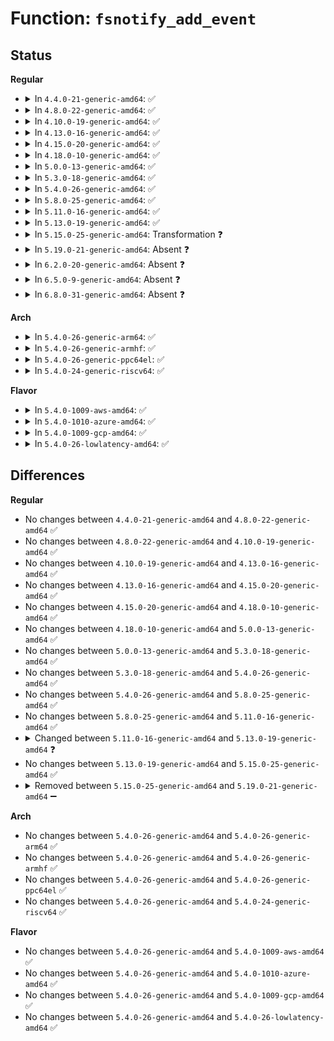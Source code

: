 # Function: <code>fsnotify_add_event</code>

## Status
<b>Regular</b>
<ul>
<li>
<details>
<summary>In <code>4.4.0-21-generic-amd64</code>: ✅</summary>

```c
int fsnotify_add_event(struct fsnotify_group * group, struct fsnotify_event * event, int (*)(struct list_head *, struct fsnotify_event *) merge)
```

```json
{
  "name": "fsnotify_add_event",
  "collision_type": "Unique Global",
  "inline_type": "No",
  "funcs": [
    {
      "addr": 18446744071581268512,
      "name": "fsnotify_add_event",
      "external": true,
      "loc": "fs/notify/notification.c:87",
      "file": "fs/notify/notification.c",
      "inline": "seen, unknown",
      "caller_inline": [],
      "caller_func": [
        "fs/notify/inotify/inotify_fsnotify.c:inotify_handle_event"
      ]
    }
  ],
  "symbols": [
    {
      "addr": 18446744071581268512,
      "name": "fsnotify_add_event",
      "section": ".text",
      "bind": "STB_GLOBAL",
      "size": 307
    }
  ]
}
```
</details>
</li>
<li>
<details>
<summary>In <code>4.8.0-22-generic-amd64</code>: ✅</summary>

```c
int fsnotify_add_event(struct fsnotify_group * group, struct fsnotify_event * event, int (*)(struct list_head *, struct fsnotify_event *) merge)
```

```json
{
  "name": "fsnotify_add_event",
  "collision_type": "Unique Global",
  "inline_type": "No",
  "funcs": [
    {
      "addr": 18446744071581434224,
      "name": "fsnotify_add_event",
      "external": true,
      "loc": "fs/notify/notification.c:88",
      "file": "fs/notify/notification.c",
      "inline": "seen, unknown",
      "caller_inline": [],
      "caller_func": [
        "fs/notify/inotify/inotify_fsnotify.c:inotify_handle_event"
      ]
    }
  ],
  "symbols": [
    {
      "addr": 18446744071581434224,
      "name": "fsnotify_add_event",
      "section": ".text",
      "bind": "STB_GLOBAL",
      "size": 334
    }
  ]
}
```
</details>
</li>
<li>
<details>
<summary>In <code>4.10.0-19-generic-amd64</code>: ✅</summary>

```c
int fsnotify_add_event(struct fsnotify_group * group, struct fsnotify_event * event, int (*)(struct list_head *, struct fsnotify_event *) merge)
```

```json
{
  "name": "fsnotify_add_event",
  "collision_type": "Unique Global",
  "inline_type": "No",
  "funcs": [
    {
      "addr": 18446744071581515376,
      "name": "fsnotify_add_event",
      "external": true,
      "loc": "fs/notify/notification.c:97",
      "file": "fs/notify/notification.c",
      "inline": "seen, unknown",
      "caller_inline": [],
      "caller_func": [
        "fs/notify/inotify/inotify_fsnotify.c:inotify_handle_event"
      ]
    }
  ],
  "symbols": [
    {
      "addr": 18446744071581515376,
      "name": "fsnotify_add_event",
      "section": ".text",
      "bind": "STB_GLOBAL",
      "size": 321
    }
  ]
}
```
</details>
</li>
<li>
<details>
<summary>In <code>4.13.0-16-generic-amd64</code>: ✅</summary>

```c
int fsnotify_add_event(struct fsnotify_group * group, struct fsnotify_event * event, int (*)(struct list_head *, struct fsnotify_event *) merge)
```

```json
{
  "name": "fsnotify_add_event",
  "collision_type": "Unique Global",
  "inline_type": "No",
  "funcs": [
    {
      "addr": 18446744071581568496,
      "name": "fsnotify_add_event",
      "external": true,
      "loc": "fs/notify/notification.c:97",
      "file": "fs/notify/notification.c",
      "inline": "seen, unknown",
      "caller_inline": [],
      "caller_func": [
        "fs/notify/inotify/inotify_fsnotify.c:inotify_handle_event"
      ]
    }
  ],
  "symbols": [
    {
      "addr": 18446744071581568496,
      "name": "fsnotify_add_event",
      "section": ".text",
      "bind": "STB_GLOBAL",
      "size": 325
    }
  ]
}
```
</details>
</li>
<li>
<details>
<summary>In <code>4.15.0-20-generic-amd64</code>: ✅</summary>

```c
int fsnotify_add_event(struct fsnotify_group * group, struct fsnotify_event * event, int (*)(struct list_head *, struct fsnotify_event *) merge)
```

```json
{
  "name": "fsnotify_add_event",
  "collision_type": "Unique Global",
  "inline_type": "No",
  "funcs": [
    {
      "addr": 18446744071581712784,
      "name": "fsnotify_add_event",
      "external": true,
      "loc": "fs/notify/notification.c:97",
      "file": "fs/notify/notification.c",
      "inline": "seen, unknown",
      "caller_inline": [],
      "caller_func": [
        "fs/notify/inotify/inotify_fsnotify.c:inotify_handle_event"
      ]
    }
  ],
  "symbols": [
    {
      "addr": 18446744071581712784,
      "name": "fsnotify_add_event",
      "section": ".text",
      "bind": "STB_GLOBAL",
      "size": 327
    }
  ]
}
```
</details>
</li>
<li>
<details>
<summary>In <code>4.18.0-10-generic-amd64</code>: ✅</summary>

```c
int fsnotify_add_event(struct fsnotify_group * group, struct fsnotify_event * event, int (*)(struct list_head *, struct fsnotify_event *) merge)
```

```json
{
  "name": "fsnotify_add_event",
  "collision_type": "Unique Global",
  "inline_type": "No",
  "funcs": [
    {
      "addr": 18446744071581879728,
      "name": "fsnotify_add_event",
      "external": true,
      "loc": "fs/notify/notification.c:97",
      "file": "fs/notify/notification.c",
      "inline": "seen, unknown",
      "caller_inline": [],
      "caller_func": [
        "fs/notify/inotify/inotify_fsnotify.c:inotify_handle_event",
        "fs/notify/inotify/inotify_fsnotify.c:inotify_handle_event"
      ]
    }
  ],
  "symbols": [
    {
      "addr": 18446744071581879728,
      "name": "fsnotify_add_event",
      "section": ".text",
      "bind": "STB_GLOBAL",
      "size": 335
    }
  ]
}
```
</details>
</li>
<li>
<details>
<summary>In <code>5.0.0-13-generic-amd64</code>: ✅</summary>

```c
int fsnotify_add_event(struct fsnotify_group * group, struct fsnotify_event * event, int (*)(struct list_head *, struct fsnotify_event *) merge)
```

```json
{
  "name": "fsnotify_add_event",
  "collision_type": "Unique Global",
  "inline_type": "No",
  "funcs": [
    {
      "addr": 18446744071581964496,
      "name": "fsnotify_add_event",
      "external": true,
      "loc": "fs/notify/notification.c:97",
      "file": "fs/notify/notification.c",
      "inline": "seen, unknown",
      "caller_inline": [],
      "caller_func": [
        "fs/notify/inotify/inotify_fsnotify.c:inotify_handle_event",
        "fs/notify/inotify/inotify_fsnotify.c:inotify_handle_event",
        "fs/notify/fanotify/fanotify.c:fanotify_handle_event",
        "fs/notify/fanotify/fanotify.c:fanotify_handle_event",
        "fs/notify/fanotify/fanotify.c:fanotify_handle_event"
      ]
    }
  ],
  "symbols": [
    {
      "addr": 18446744071581964496,
      "name": "fsnotify_add_event",
      "section": ".text",
      "bind": "STB_GLOBAL",
      "size": 335
    }
  ]
}
```
</details>
</li>
<li>
<details>
<summary>In <code>5.3.0-18-generic-amd64</code>: ✅</summary>

```c
int fsnotify_add_event(struct fsnotify_group * group, struct fsnotify_event * event, int (*)(struct list_head *, struct fsnotify_event *) merge)
```

```json
{
  "name": "fsnotify_add_event",
  "collision_type": "Unique Global",
  "inline_type": "No",
  "funcs": [
    {
      "addr": 18446744071582097216,
      "name": "fsnotify_add_event",
      "external": true,
      "loc": "fs/notify/notification.c:84",
      "file": "fs/notify/notification.c",
      "inline": "seen, unknown",
      "caller_inline": [],
      "caller_func": [
        "fs/notify/inotify/inotify_fsnotify.c:inotify_handle_event",
        "fs/notify/inotify/inotify_fsnotify.c:inotify_handle_event",
        "fs/notify/fanotify/fanotify.c:fanotify_handle_event",
        "fs/notify/fanotify/fanotify.c:fanotify_handle_event"
      ]
    }
  ],
  "symbols": [
    {
      "addr": 18446744071582097216,
      "name": "fsnotify_add_event",
      "section": ".text",
      "bind": "STB_GLOBAL",
      "size": 335
    }
  ]
}
```
</details>
</li>
<li>
<details>
<summary>In <code>5.4.0-26-generic-amd64</code>: ✅</summary>

```c
int fsnotify_add_event(struct fsnotify_group * group, struct fsnotify_event * event, int (*)(struct list_head *, struct fsnotify_event *) merge)
```

```json
{
  "name": "fsnotify_add_event",
  "collision_type": "Unique Global",
  "inline_type": "No",
  "funcs": [
    {
      "addr": 18446744071582174576,
      "name": "fsnotify_add_event",
      "external": true,
      "loc": "fs/notify/notification.c:84",
      "file": "fs/notify/notification.c",
      "inline": "seen, unknown",
      "caller_inline": [],
      "caller_func": [
        "fs/notify/inotify/inotify_fsnotify.c:inotify_handle_event",
        "fs/notify/inotify/inotify_fsnotify.c:inotify_handle_event",
        "fs/notify/fanotify/fanotify.c:fanotify_handle_event",
        "fs/notify/fanotify/fanotify.c:fanotify_handle_event"
      ]
    }
  ],
  "symbols": [
    {
      "addr": 18446744071582174576,
      "name": "fsnotify_add_event",
      "section": ".text",
      "bind": "STB_GLOBAL",
      "size": 335
    }
  ]
}
```
</details>
</li>
<li>
<details>
<summary>In <code>5.8.0-25-generic-amd64</code>: ✅</summary>

```c
int fsnotify_add_event(struct fsnotify_group * group, struct fsnotify_event * event, int (*)(struct list_head *, struct fsnotify_event *) merge)
```

```json
{
  "name": "fsnotify_add_event",
  "collision_type": "Unique Global",
  "inline_type": "No",
  "funcs": [
    {
      "addr": 18446744071582411488,
      "name": "fsnotify_add_event",
      "external": true,
      "loc": "fs/notify/notification.c:84",
      "file": "fs/notify/notification.c",
      "inline": "seen, unknown",
      "caller_inline": [],
      "caller_func": [
        "fs/notify/inotify/inotify_fsnotify.c:inotify_handle_event",
        "fs/notify/inotify/inotify_fsnotify.c:inotify_handle_event",
        "fs/notify/fanotify/fanotify.c:fanotify_handle_event",
        "fs/notify/fanotify/fanotify.c:fanotify_handle_event"
      ]
    }
  ],
  "symbols": [
    {
      "addr": 18446744071582411488,
      "name": "fsnotify_add_event",
      "section": ".text",
      "bind": "STB_GLOBAL",
      "size": 335
    }
  ]
}
```
</details>
</li>
<li>
<details>
<summary>In <code>5.11.0-16-generic-amd64</code>: ✅</summary>

```c
int fsnotify_add_event(struct fsnotify_group * group, struct fsnotify_event * event, int (*)(struct list_head *, struct fsnotify_event *) merge)
```

```json
{
  "name": "fsnotify_add_event",
  "collision_type": "Unique Global",
  "inline_type": "No",
  "funcs": [
    {
      "addr": 18446744071582465584,
      "name": "fsnotify_add_event",
      "external": true,
      "loc": "fs/notify/notification.c:84",
      "file": "fs/notify/notification.c",
      "inline": "seen, unknown",
      "caller_inline": [],
      "caller_func": [
        "fs/notify/inotify/inotify_fsnotify.c:inotify_handle_inode_event",
        "fs/notify/inotify/inotify_fsnotify.c:inotify_handle_inode_event",
        "fs/notify/fanotify/fanotify.c:fanotify_handle_event",
        "fs/notify/fanotify/fanotify.c:fanotify_handle_event"
      ]
    }
  ],
  "symbols": [
    {
      "addr": 18446744071582465584,
      "name": "fsnotify_add_event",
      "section": ".text",
      "bind": "STB_GLOBAL",
      "size": 335
    }
  ]
}
```
</details>
</li>
<li>
<details>
<summary>In <code>5.13.0-19-generic-amd64</code>: ✅</summary>

```c
int fsnotify_add_event(struct fsnotify_group * group, struct fsnotify_event * event, int (*)(struct fsnotify_group *, struct fsnotify_event *) merge, void (*)(struct fsnotify_group *, struct fsnotify_event *) insert)
```

```json
{
  "name": "fsnotify_add_event",
  "collision_type": "Unique Global",
  "inline_type": "No",
  "funcs": [
    {
      "addr": 18446744071582492512,
      "name": "fsnotify_add_event",
      "external": true,
      "loc": "fs/notify/notification.c:81",
      "file": "fs/notify/notification.c",
      "inline": "seen, unknown",
      "caller_inline": [],
      "caller_func": [
        "fs/notify/inotify/inotify_fsnotify.c:inotify_handle_inode_event",
        "fs/notify/inotify/inotify_fsnotify.c:inotify_handle_inode_event",
        "fs/notify/fanotify/fanotify.c:fanotify_handle_event",
        "fs/notify/fanotify/fanotify.c:fanotify_handle_event"
      ]
    }
  ],
  "symbols": [
    {
      "addr": 18446744071582492512,
      "name": "fsnotify_add_event",
      "section": ".text",
      "bind": "STB_GLOBAL",
      "size": 353
    }
  ]
}
```
</details>
</li>
<li>
<details>
<summary>In <code>5.15.0-25-generic-amd64</code>: Transformation ❓</summary>

```c
int fsnotify_add_event(struct fsnotify_group * group, struct fsnotify_event * event, int (*)(struct fsnotify_group *, struct fsnotify_event *) merge, void (*)(struct fsnotify_group *, struct fsnotify_event *) insert)
```

```json
{
  "name": "fsnotify_add_event",
  "collision_type": "Unique Global",
  "inline_type": "No",
  "funcs": [
    {
      "addr": 0,
      "name": "fsnotify_add_event",
      "external": true,
      "loc": "fs/notify/notification.c:81",
      "file": "fs/notify/notification.c",
      "inline": "seen, unknown",
      "caller_inline": [],
      "caller_func": [
        "fs/notify/inotify/inotify_fsnotify.c:inotify_handle_inode_event",
        "fs/notify/inotify/inotify_fsnotify.c:inotify_handle_inode_event",
        "fs/notify/fanotify/fanotify.c:fanotify_handle_event",
        "fs/notify/fanotify/fanotify.c:fanotify_handle_event"
      ]
    }
  ],
  "symbols": [
    {
      "addr": 18446744071592236143,
      "name": "fsnotify_add_event.cold",
      "section": ".text",
      "bind": "STB_LOCAL",
      "size": 27
    },
    {
      "addr": 18446744071582807008,
      "name": "fsnotify_add_event",
      "section": ".text",
      "bind": "STB_GLOBAL",
      "size": 363
    }
  ]
}
```
</details>
</li>
<li>
<details>
<summary>In <code>5.19.0-21-generic-amd64</code>: Absent ❓</summary>

```json
{
  "name": "fsnotify_add_event",
  "collision_type": "Static Duplication",
  "inline_type": "Full",
  "funcs": [
    {
      "addr": 18446744071583372358,
      "name": "fsnotify_add_event",
      "external": false,
      "loc": "include/linux/fsnotify_backend.h:621",
      "file": "fs/notify/inotify/inotify_fsnotify.c",
      "inline": "declared, inlined",
      "caller_inline": [
        "fs/notify/inotify/inotify_fsnotify.c:inotify_handle_inode_event",
        "fs/notify/inotify/inotify_fsnotify.c:inotify_handle_inode_event"
      ],
      "caller_func": []
    },
    {
      "addr": 18446744071583385134,
      "name": "fsnotify_add_event",
      "external": false,
      "loc": "include/linux/fsnotify_backend.h:621",
      "file": "fs/notify/fanotify/fanotify.c",
      "inline": "declared, inlined",
      "caller_inline": [
        "fs/notify/fanotify/fanotify.c:fanotify_handle_event"
      ],
      "caller_func": []
    }
  ],
  "symbols": []
}
```
</details>
</li>
<li>
<details>
<summary>In <code>6.2.0-20-generic-amd64</code>: Absent ❓</summary>

```json
{
  "name": "fsnotify_add_event",
  "collision_type": "Static Duplication",
  "inline_type": "Full",
  "funcs": [
    {
      "addr": 18446744071583956790,
      "name": "fsnotify_add_event",
      "external": false,
      "loc": "include/linux/fsnotify_backend.h:622",
      "file": "fs/notify/inotify/inotify_fsnotify.c",
      "inline": "declared, inlined",
      "caller_inline": [
        "fs/notify/inotify/inotify_fsnotify.c:inotify_handle_inode_event",
        "fs/notify/inotify/inotify_fsnotify.c:inotify_handle_inode_event"
      ],
      "caller_func": []
    },
    {
      "addr": 18446744071583970538,
      "name": "fsnotify_add_event",
      "external": false,
      "loc": "include/linux/fsnotify_backend.h:622",
      "file": "fs/notify/fanotify/fanotify.c",
      "inline": "declared, inlined",
      "caller_inline": [
        "fs/notify/fanotify/fanotify.c:fanotify_handle_event"
      ],
      "caller_func": []
    }
  ],
  "symbols": []
}
```
</details>
</li>
<li>
<details>
<summary>In <code>6.5.0-9-generic-amd64</code>: Absent ❓</summary>

```json
{
  "name": "fsnotify_add_event",
  "collision_type": "Static Duplication",
  "inline_type": "Full",
  "funcs": [
    {
      "addr": 18446744071584180224,
      "name": "fsnotify_add_event",
      "external": false,
      "loc": "include/linux/fsnotify_backend.h:622",
      "file": "fs/notify/inotify/inotify_fsnotify.c",
      "inline": "declared, inlined",
      "caller_inline": [
        "fs/notify/inotify/inotify_fsnotify.c:inotify_handle_inode_event",
        "fs/notify/inotify/inotify_fsnotify.c:inotify_handle_inode_event"
      ],
      "caller_func": []
    },
    {
      "addr": 18446744071584194069,
      "name": "fsnotify_add_event",
      "external": false,
      "loc": "include/linux/fsnotify_backend.h:622",
      "file": "fs/notify/fanotify/fanotify.c",
      "inline": "declared, inlined",
      "caller_inline": [
        "fs/notify/fanotify/fanotify.c:fanotify_handle_event"
      ],
      "caller_func": []
    }
  ],
  "symbols": []
}
```
</details>
</li>
<li>
<details>
<summary>In <code>6.8.0-31-generic-amd64</code>: Absent ❓</summary>

```json
{
  "name": "fsnotify_add_event",
  "collision_type": "Static Duplication",
  "inline_type": "Full",
  "funcs": [
    {
      "addr": 18446744071584394224,
      "name": "fsnotify_add_event",
      "external": false,
      "loc": "include/linux/fsnotify_backend.h:622",
      "file": "fs/notify/inotify/inotify_fsnotify.c",
      "inline": "declared, inlined",
      "caller_inline": [
        "fs/notify/inotify/inotify_fsnotify.c:inotify_handle_inode_event",
        "fs/notify/inotify/inotify_fsnotify.c:inotify_handle_inode_event"
      ],
      "caller_func": []
    },
    {
      "addr": 18446744071584408047,
      "name": "fsnotify_add_event",
      "external": false,
      "loc": "include/linux/fsnotify_backend.h:622",
      "file": "fs/notify/fanotify/fanotify.c",
      "inline": "declared, inlined",
      "caller_inline": [
        "fs/notify/fanotify/fanotify.c:fanotify_handle_event"
      ],
      "caller_func": []
    }
  ],
  "symbols": []
}
```
</details>
</li>
</ul>
<b>Arch</b>
<ul>
<li>
<details>
<summary>In <code>5.4.0-26-generic-arm64</code>: ✅</summary>

```c
int fsnotify_add_event(struct fsnotify_group * group, struct fsnotify_event * event, int (*)(struct list_head *, struct fsnotify_event *) merge)
```

```json
{
  "name": "fsnotify_add_event",
  "collision_type": "Unique Global",
  "inline_type": "No",
  "funcs": [
    {
      "addr": 18446603336493730144,
      "name": "fsnotify_add_event",
      "external": true,
      "loc": "fs/notify/notification.c:84",
      "file": "fs/notify/notification.c",
      "inline": "seen, unknown",
      "caller_inline": [],
      "caller_func": [
        "fs/notify/inotify/inotify_fsnotify.c:inotify_handle_event",
        "fs/notify/inotify/inotify_fsnotify.c:inotify_handle_event",
        "fs/notify/fanotify/fanotify.c:fanotify_handle_event",
        "fs/notify/fanotify/fanotify.c:fanotify_handle_event"
      ]
    }
  ],
  "symbols": [
    {
      "addr": 18446603336493730144,
      "name": "fsnotify_add_event",
      "section": ".text",
      "bind": "STB_GLOBAL",
      "size": 420
    }
  ]
}
```
</details>
</li>
<li>
<details>
<summary>In <code>5.4.0-26-generic-armhf</code>: ✅</summary>

```c
int fsnotify_add_event(struct fsnotify_group * group, struct fsnotify_event * event, int (*)(struct list_head *, struct fsnotify_event *) merge)
```

```json
{
  "name": "fsnotify_add_event",
  "collision_type": "Unique Global",
  "inline_type": "No",
  "funcs": [
    {
      "addr": 3227255212,
      "name": "fsnotify_add_event",
      "external": true,
      "loc": "fs/notify/notification.c:84",
      "file": "fs/notify/notification.c",
      "inline": "seen, unknown",
      "caller_inline": [],
      "caller_func": [
        "fs/notify/inotify/inotify_fsnotify.c:inotify_handle_event",
        "fs/notify/inotify/inotify_fsnotify.c:inotify_handle_event",
        "fs/notify/fanotify/fanotify.c:fanotify_handle_event",
        "fs/notify/fanotify/fanotify.c:fanotify_handle_event"
      ]
    }
  ],
  "symbols": [
    {
      "addr": 3227255212,
      "name": "fsnotify_add_event",
      "section": ".text",
      "bind": "STB_GLOBAL",
      "size": 400
    }
  ]
}
```
</details>
</li>
<li>
<details>
<summary>In <code>5.4.0-26-generic-ppc64el</code>: ✅</summary>

```c
int fsnotify_add_event(struct fsnotify_group * group, struct fsnotify_event * event, int (*)(struct list_head *, struct fsnotify_event *) merge)
```

```json
{
  "name": "fsnotify_add_event",
  "collision_type": "Unique Global",
  "inline_type": "No",
  "funcs": [
    {
      "addr": 13835058055287337856,
      "name": "fsnotify_add_event",
      "external": true,
      "loc": "fs/notify/notification.c:84",
      "file": "fs/notify/notification.c",
      "inline": "seen, unknown",
      "caller_inline": [],
      "caller_func": [
        "fs/notify/inotify/inotify_fsnotify.c:inotify_handle_event",
        "fs/notify/inotify/inotify_fsnotify.c:inotify_handle_event",
        "fs/notify/fanotify/fanotify.c:fanotify_handle_event",
        "fs/notify/fanotify/fanotify.c:fanotify_handle_event"
      ]
    }
  ],
  "symbols": [
    {
      "addr": 13835058055287337856,
      "name": "fsnotify_add_event",
      "section": ".text",
      "bind": "STB_GLOBAL",
      "size": 636
    }
  ]
}
```
</details>
</li>
<li>
<details>
<summary>In <code>5.4.0-24-generic-riscv64</code>: ✅</summary>

```c
int fsnotify_add_event(struct fsnotify_group * group, struct fsnotify_event * event, int (*)(struct list_head *, struct fsnotify_event *) merge)
```

```json
{
  "name": "fsnotify_add_event",
  "collision_type": "Unique Global",
  "inline_type": "No",
  "funcs": [
    {
      "addr": 18446743936273339702,
      "name": "fsnotify_add_event",
      "external": true,
      "loc": "fs/notify/notification.c:84",
      "file": "fs/notify/notification.c",
      "inline": "seen, unknown",
      "caller_inline": [],
      "caller_func": [
        "fs/notify/inotify/inotify_fsnotify.c:inotify_handle_event",
        "fs/notify/inotify/inotify_fsnotify.c:inotify_handle_event",
        "fs/notify/inotify/inotify_fsnotify.c:inotify_handle_event",
        "fs/notify/fanotify/fanotify.c:fanotify_handle_event",
        "fs/notify/fanotify/fanotify.c:fanotify_handle_event"
      ]
    }
  ],
  "symbols": [
    {
      "addr": 18446743936273339702,
      "name": "fsnotify_add_event",
      "section": ".text",
      "bind": "STB_GLOBAL",
      "size": 432
    }
  ]
}
```
</details>
</li>
</ul>
<b>Flavor</b>
<ul>
<li>
<details>
<summary>In <code>5.4.0-1009-aws-amd64</code>: ✅</summary>

```c
int fsnotify_add_event(struct fsnotify_group * group, struct fsnotify_event * event, int (*)(struct list_head *, struct fsnotify_event *) merge)
```

```json
{
  "name": "fsnotify_add_event",
  "collision_type": "Unique Global",
  "inline_type": "No",
  "funcs": [
    {
      "addr": 18446744071582143312,
      "name": "fsnotify_add_event",
      "external": true,
      "loc": "fs/notify/notification.c:84",
      "file": "fs/notify/notification.c",
      "inline": "seen, unknown",
      "caller_inline": [],
      "caller_func": [
        "fs/notify/inotify/inotify_fsnotify.c:inotify_handle_event",
        "fs/notify/inotify/inotify_fsnotify.c:inotify_handle_event",
        "fs/notify/fanotify/fanotify.c:fanotify_handle_event",
        "fs/notify/fanotify/fanotify.c:fanotify_handle_event"
      ]
    }
  ],
  "symbols": [
    {
      "addr": 18446744071582143312,
      "name": "fsnotify_add_event",
      "section": ".text",
      "bind": "STB_GLOBAL",
      "size": 335
    }
  ]
}
```
</details>
</li>
<li>
<details>
<summary>In <code>5.4.0-1010-azure-amd64</code>: ✅</summary>

```c
int fsnotify_add_event(struct fsnotify_group * group, struct fsnotify_event * event, int (*)(struct list_head *, struct fsnotify_event *) merge)
```

```json
{
  "name": "fsnotify_add_event",
  "collision_type": "Unique Global",
  "inline_type": "No",
  "funcs": [
    {
      "addr": 18446744071582080752,
      "name": "fsnotify_add_event",
      "external": true,
      "loc": "fs/notify/notification.c:84",
      "file": "fs/notify/notification.c",
      "inline": "seen, unknown",
      "caller_inline": [],
      "caller_func": [
        "fs/notify/inotify/inotify_fsnotify.c:inotify_handle_event",
        "fs/notify/inotify/inotify_fsnotify.c:inotify_handle_event",
        "fs/notify/fanotify/fanotify.c:fanotify_handle_event",
        "fs/notify/fanotify/fanotify.c:fanotify_handle_event"
      ]
    }
  ],
  "symbols": [
    {
      "addr": 18446744071582080752,
      "name": "fsnotify_add_event",
      "section": ".text",
      "bind": "STB_GLOBAL",
      "size": 335
    }
  ]
}
```
</details>
</li>
<li>
<details>
<summary>In <code>5.4.0-1009-gcp-amd64</code>: ✅</summary>

```c
int fsnotify_add_event(struct fsnotify_group * group, struct fsnotify_event * event, int (*)(struct list_head *, struct fsnotify_event *) merge)
```

```json
{
  "name": "fsnotify_add_event",
  "collision_type": "Unique Global",
  "inline_type": "No",
  "funcs": [
    {
      "addr": 18446744071582133792,
      "name": "fsnotify_add_event",
      "external": true,
      "loc": "fs/notify/notification.c:84",
      "file": "fs/notify/notification.c",
      "inline": "seen, unknown",
      "caller_inline": [],
      "caller_func": [
        "fs/notify/inotify/inotify_fsnotify.c:inotify_handle_event",
        "fs/notify/inotify/inotify_fsnotify.c:inotify_handle_event",
        "fs/notify/fanotify/fanotify.c:fanotify_handle_event",
        "fs/notify/fanotify/fanotify.c:fanotify_handle_event"
      ]
    }
  ],
  "symbols": [
    {
      "addr": 18446744071582133792,
      "name": "fsnotify_add_event",
      "section": ".text",
      "bind": "STB_GLOBAL",
      "size": 335
    }
  ]
}
```
</details>
</li>
<li>
<details>
<summary>In <code>5.4.0-26-lowlatency-amd64</code>: ✅</summary>

```c
int fsnotify_add_event(struct fsnotify_group * group, struct fsnotify_event * event, int (*)(struct list_head *, struct fsnotify_event *) merge)
```

```json
{
  "name": "fsnotify_add_event",
  "collision_type": "Unique Global",
  "inline_type": "No",
  "funcs": [
    {
      "addr": 18446744071582206816,
      "name": "fsnotify_add_event",
      "external": true,
      "loc": "fs/notify/notification.c:84",
      "file": "fs/notify/notification.c",
      "inline": "seen, unknown",
      "caller_inline": [],
      "caller_func": [
        "fs/notify/inotify/inotify_fsnotify.c:inotify_handle_event",
        "fs/notify/inotify/inotify_fsnotify.c:inotify_handle_event",
        "fs/notify/fanotify/fanotify.c:fanotify_handle_event",
        "fs/notify/fanotify/fanotify.c:fanotify_handle_event"
      ]
    }
  ],
  "symbols": [
    {
      "addr": 18446744071582206816,
      "name": "fsnotify_add_event",
      "section": ".text",
      "bind": "STB_GLOBAL",
      "size": 329
    }
  ]
}
```
</details>
</li>
</ul>

## Differences
<b>Regular</b>
<ul>
<li>
No changes between <code>4.4.0-21-generic-amd64</code> and <code>4.8.0-22-generic-amd64</code> ✅
</li>
<li>
No changes between <code>4.8.0-22-generic-amd64</code> and <code>4.10.0-19-generic-amd64</code> ✅
</li>
<li>
No changes between <code>4.10.0-19-generic-amd64</code> and <code>4.13.0-16-generic-amd64</code> ✅
</li>
<li>
No changes between <code>4.13.0-16-generic-amd64</code> and <code>4.15.0-20-generic-amd64</code> ✅
</li>
<li>
No changes between <code>4.15.0-20-generic-amd64</code> and <code>4.18.0-10-generic-amd64</code> ✅
</li>
<li>
No changes between <code>4.18.0-10-generic-amd64</code> and <code>5.0.0-13-generic-amd64</code> ✅
</li>
<li>
No changes between <code>5.0.0-13-generic-amd64</code> and <code>5.3.0-18-generic-amd64</code> ✅
</li>
<li>
No changes between <code>5.3.0-18-generic-amd64</code> and <code>5.4.0-26-generic-amd64</code> ✅
</li>
<li>
No changes between <code>5.4.0-26-generic-amd64</code> and <code>5.8.0-25-generic-amd64</code> ✅
</li>
<li>
No changes between <code>5.8.0-25-generic-amd64</code> and <code>5.11.0-16-generic-amd64</code> ✅
</li>
<li>
<details>
<summary>Changed between <code>5.11.0-16-generic-amd64</code> and <code>5.13.0-19-generic-amd64</code> ❓</summary>
<ul>
<li>
<b>Param added. </b>
<code>void (*)(struct fsnotify_group *, struct fsnotify_event *) insert</code>
</li>
<li>
<b>Param type changed. </b>
<code>int (*)(struct list_head *, struct fsnotify_event *) merge</code> ➡️ <code>int (*)(struct fsnotify_group *, struct fsnotify_event *) merge</code>
</li>
</ul>
</details>
</li>
<li>
No changes between <code>5.13.0-19-generic-amd64</code> and <code>5.15.0-25-generic-amd64</code> ✅
</li>
<li>
<details>
<summary>Removed between <code>5.15.0-25-generic-amd64</code> and <code>5.19.0-21-generic-amd64</code> ➖</summary>

```c
int fsnotify_add_event(struct fsnotify_group * group, struct fsnotify_event * event, int (*)(struct fsnotify_group *, struct fsnotify_event *) merge, void (*)(struct fsnotify_group *, struct fsnotify_event *) insert)
```
</details>
</li>
</ul>
<b>Arch</b>
<ul>
<li>
No changes between <code>5.4.0-26-generic-amd64</code> and <code>5.4.0-26-generic-arm64</code> ✅
</li>
<li>
No changes between <code>5.4.0-26-generic-amd64</code> and <code>5.4.0-26-generic-armhf</code> ✅
</li>
<li>
No changes between <code>5.4.0-26-generic-amd64</code> and <code>5.4.0-26-generic-ppc64el</code> ✅
</li>
<li>
No changes between <code>5.4.0-26-generic-amd64</code> and <code>5.4.0-24-generic-riscv64</code> ✅
</li>
</ul>
<b>Flavor</b>
<ul>
<li>
No changes between <code>5.4.0-26-generic-amd64</code> and <code>5.4.0-1009-aws-amd64</code> ✅
</li>
<li>
No changes between <code>5.4.0-26-generic-amd64</code> and <code>5.4.0-1010-azure-amd64</code> ✅
</li>
<li>
No changes between <code>5.4.0-26-generic-amd64</code> and <code>5.4.0-1009-gcp-amd64</code> ✅
</li>
<li>
No changes between <code>5.4.0-26-generic-amd64</code> and <code>5.4.0-26-lowlatency-amd64</code> ✅
</li>
</ul>
